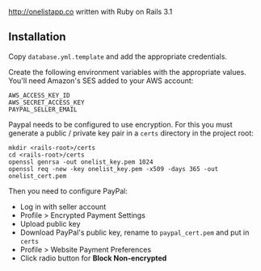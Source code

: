 http://onelistapp.co written with Ruby on Rails 3.1

## Installation

Copy `database.yml.template` and add the appropriate credentials.

Create the following environment variables with the appropriate values. You'll need Amazon's SES added to your AWS account:

    AWS_ACCESS_KEY_ID
    AWS_SECRET_ACCESS_KEY
    PAYPAL_SELLER_EMAIL

Paypal needs to be configured to use encryption. For this you must generate a public / private key pair in a `certs` directory in the project root:

    mkdir <rails-root>/certs
    cd <rails-root>/certs
    openssl genrsa -out onelist_key.pem 1024
    openssl req -new -key onelist_key.pem -x509 -days 365 -out onelist_cert.pem

Then you need to configure PayPal:

  * Log in with seller account
  * Profile > Encrypted Payment Settings
  * Upload public key
  * Download PayPal's public key, rename to `paypal_cert.pem` and put in `certs`
  * Profile > Website Payment Preferences
  * Click radio button for **Block Non-encrypted**
